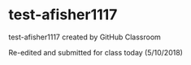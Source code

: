 # test-afisher1117
test-afisher1117 created by GitHub Classroom

Re-edited and submitted for class today (5/10/2018)
